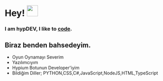 

<h1> Hey! <img src="https://cdn.discordapp.com/emojis/558719629967491094.gif" height="35px"></h1> 

<h3> I am hypDEV, I like to <a href="https://www.hypdev.ga" target = "_blank">code</a>.</h3>

<h2>Biraz benden bahsedeyim.</h2>
<ul>
  <li>Oyun Oynamayı Severim</li>
  <li>Yazılımcıyım</li>
  <li>Hypium Botunun Developer'iyim</li>
  <li>Bildiğim Diller; PYTHON,CSS,C#,JavaScript,NodeJS,HTML,TypeScript</li>
</ul>
